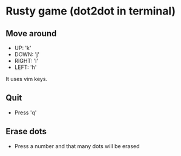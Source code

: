 # Rusty game (dot2dot in terminal)

## Move around
- UP: 'k'
- DOWN: 'j'
- RIGHT: 'l'
- LEFT: 'h'

It uses vim keys.

## Quit
- Press 'q'

## Erase dots
- Press a number and that many dots will be erased
